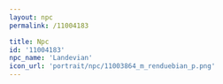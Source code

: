 ```yaml
---
layout: npc
permalink: /11004183

title: Npc
id: '11004183'
npc_name: 'Landevian'
icon_url: 'portrait/npc/11003864_m_renduebian_p.png'
---
```

